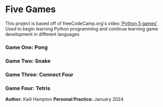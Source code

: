 # Five Games
This project is based off of freeCodeCamp.org's video ['Python 5 games'](https://youtu.be/XGf2GcyHPhc?si=y6877OSk8RTQAhdQ)
Used to begin learning Python programming and continue learning game development in different languages

### Game One: Pong
### Game Two: Snake
###  Game Three: Connect Four
### Game Four: Tetris

**Author:** Kaili Hampton
**Personal Practice:** January 2024